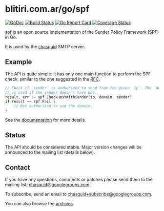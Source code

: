 
# blitiri.com.ar/go/spf

[![GoDoc](https://godoc.org/blitiri.com.ar/go/spf?status.svg)](https://godoc.org/blitiri.com.ar/go/spf)
[![Build Status](https://travis-ci.org/albertito/spf.svg?branch=master)](https://travis-ci.org/albertito/spf)
[![Go Report Card](https://goreportcard.com/badge/github.com/albertito/spf)](https://goreportcard.com/report/github.com/albertito/spf)
[![Coverage Status](https://coveralls.io/repos/github/albertito/spf/badge.svg?branch=next)](https://coveralls.io/github/albertito/spf)

[spf](https://godoc.org/blitiri.com.ar/go/spf) is an open source
implementation of the Sender Policy Framework (SPF) in Go.

It is used by the [chasquid](https://blitiri.com.ar/p/chasquid/) SMTP server.


## Example

The API is quite simple: it has only one main function to perform the SPF
check, similar to the one suggested in the
[RFC](https://tools.ietf.org/html/rfc7208).

```go
// Check if `sender` is authorized to send from the given `ip`. The `domain`
// is used if the sender doesn't have one.
result, err := spf.CheckHostWithSender(ip, domain, sender)
if result == spf.Fail {
	// Not authorized to use the domain.
}
```

See the [documentation](https://godoc.org/blitiri.com.ar/go/spf) for more
details.


## Status

The API should be considered stable. Major version changes will be announced
to the mailing list (details below).


## Contact

If you have any questions, comments or patches please send them to the mailing
list, chasquid@googlegroups.com.

To subscribe, send an email to chasquid+subscribe@googlegroups.com.

You can also browse the
[archives](https://groups.google.com/forum/#!forum/chasquid).

